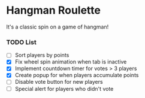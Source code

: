 # Hangman Roulette
It's a classic spin on a game of hangman!



### TODO List

- [ ] Sort players by points
- [X] Fix wheel spin animation when tab is inactive
- [X] Implement countdown timer for votes > 3 players
- [X] Create popup for when players accumulate points
- [ ] Disable vote button for new players
- [ ] Special alert for players who didn't vote
